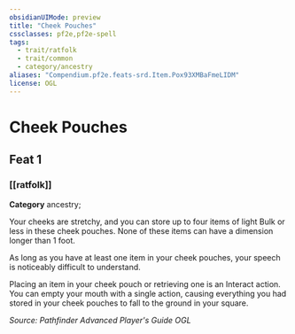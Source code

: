 ```yaml
---
obsidianUIMode: preview
title: "Cheek Pouches"
cssclasses: pf2e,pf2e-spell
tags:
  - trait/ratfolk
  - trait/common
  - category/ancestry
aliases: "Compendium.pf2e.feats-srd.Item.Pox93XMBaFmeLIDM"
license: OGL
---
```

# Cheek Pouches
## Feat 1
### [[ratfolk]]

**Category** ancestry; 




Your cheeks are stretchy, and you can store up to four items of light Bulk or less in these cheek pouches. None of these items can have a dimension longer than 1 foot.

As long as you have at least one item in your cheek pouches, your speech is noticeably difficult to understand.

Placing an item in your cheek pouch or retrieving one is an Interact action. You can empty your mouth with a single action, causing everything you had stored in your cheek pouches to fall to the ground in your square.

*Source: Pathfinder Advanced Player's Guide*
*OGL*